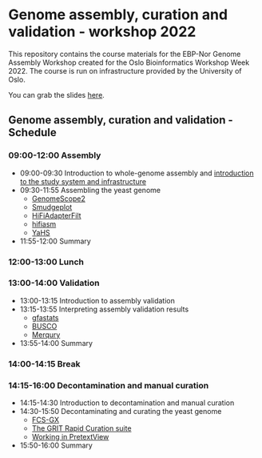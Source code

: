 # Genome assembly, curation and validation - workshop 2022

This repository contains the course materials for the EBP-Nor Genome Assembly Workshop created for the Oslo Bioinformatics Workshop Week 2022. The course is run on infrastructure provided by the University of Oslo. 

You can grab the slides [here](Slides_for_workshop_December_2022.pdf).

## Genome assembly, curation and validation - Schedule

### 09:00-12:00 Assembly

* 09:00-09:30 Introduction to whole-genome assembly and [introduction to the study system and infrastructure](00_introduction.md)
* 09:30-11:55 Assembling the yeast genome
  * [GenomeScope2](01_GenomeScope2.md)
  * [Smudgeplot](02_Smudgeplot.md)
  * [HiFiAdapterFilt](03_HiFiAdapterFilt.md)
  * [hifiasm](04_hifiasm.md)
  * [YaHS](05_YaHS.md)
* 11:55-12:00 Summary

### 12:00-13:00 Lunch

### 13:00-14:00 Validation
* 13:00-13:15 Introduction to assembly validation
* 13:15-13:55 Interpreting assembly validation results
  * [gfastats](06_gfastats.md)
  * [BUSCO](07_BUSCO.md)
  * [Merqury](08_Merqury.md)
* 13:55-14:00 Summary

### 14:00-14:15 Break

### 14:15-16:00 Decontamination and manual curation
* 14:15-14:30 Introduction to decontamination and manual curation
* 14:30-15:50 Decontaminating and curating the yeast genome
  * [FCS-GX](09_FCS_GX.md)
  * [The GRIT Rapid Curation suite](10_Rapid_curation.md)
  * [Working in PretextView](11_PretextView.md)
* 15:50-16:00 Summary

